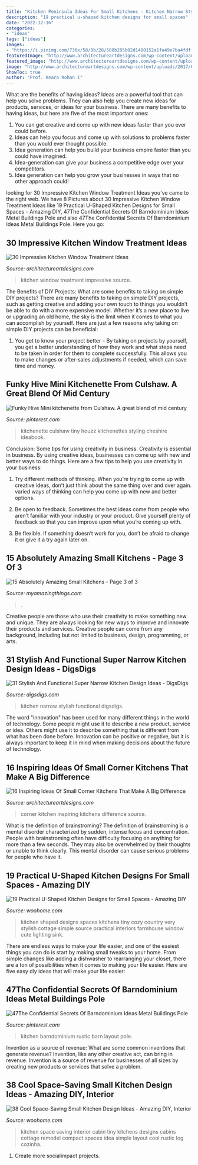 ```yaml
---
title: "Kitchen Peninsula Ideas For Small Kitchens - Kitchen Narrow Stylish Functional Digsdigs"
description: "19 practical u-shaped kitchen designs for small spaces"
date: "2022-12-16"
categories:
- "ideas"
tags: ["ideas"]
images:
- "https://i.pinimg.com/736x/58/0b/28/580b285b02d1400152a1fa49e7ba4fdf.jpg"
featuredImage: "http://www.architectureartdesigns.com/wp-content/uploads/2017/02/15-8.jpg"
featured_image: "http://www.architectureartdesigns.com/wp-content/uploads/2017/02/15-8.jpg"
image: "http://www.architectureartdesigns.com/wp-content/uploads/2017/02/15-8.jpg"
ShowToc: true
author: "Prof. Keara Rohan I"
---
```



What are the benefits of having ideas?
Ideas are a powerful tool that can help you solve problems. They can also help you create new ideas for products, services, or ideas for your business. There are many benefits to having ideas, but here are five of the most important ones: 
1. You can get creative and come up with new ideas faster than you ever could before. 
2. Ideas can help you focus and come up with solutions to problems faster than you would ever thought possible. 
3. Idea generation can help you build your business empire faster than you could have imagined. 
4. Idea-generation can give your business a competitive edge over your competitors.
5. Idea generation can help you grow your businesses in ways that no other approach could!

	

		
looking for 30 Impressive Kitchen Window Treatment Ideas you've came to the right web. We have 8 Pictures about 30 Impressive Kitchen Window Treatment Ideas like 19 Practical U-Shaped Kitchen Designs for Small Spaces - Amazing DIY, 47The Confidential Secrets Of Barndominium Ideas Metal Buildings Pole and also 47The Confidential Secrets Of Barndominium Ideas Metal Buildings Pole. Here you go:
		
    
## 30 Impressive Kitchen Window Treatment Ideas

<img loading=lazy src="https://www.architectureartdesigns.com/wp-content/uploads/2013/10/1520.jpg" onerror="this.onerror=null;this.src='https://tse4.mm.bing.net/th?id=OIP.rDPZ-fKBOSO1Iby-DlsFlgAAAA&amp;pid=15.1';" alt="30 Impressive Kitchen Window Treatment Ideas">

_Source: architectureartdesigns.com_

>kitchen window treatment impressive source. 

	

The Benefits of DIY Projects: What are some benefits to taking on simple DIY projects?
There are many benefits to taking on simple DIY projects, such as getting creative and adding your own touch to things you wouldn’t be able to do with a more expensive model. Whether it’s a new place to live or upgrading an old home, the sky is the limit when it comes to what you can accomplish by yourself. Here are just a few reasons why taking on simple DIY projects can be beneficial: 
1. You get to know your project better – By taking on projects by yourself, you get a better understanding of how they work and what steps need to be taken in order for them to complete successfully. This allows you to make changes or after-sales adjustments if needed, which can save time and money. 


    
## Funky Hive Mini Kitchenette From Culshaw. A Great Blend Of Mid Century

<img loading=lazy src="https://i.pinimg.com/736x/58/0b/28/580b285b02d1400152a1fa49e7ba4fdf.jpg" onerror="this.onerror=null;this.src='https://tse4.mm.bing.net/th?id=OIP.QOKt47KH5FxQYoEE94k1xAHaJ3&amp;pid=15.1';" alt="Funky Hive Mini kitchenette from Culshaw. A great blend of mid century">

_Source: pinterest.com_

>kitchenette culshaw tiny houzz kitchenettes styling cheshire ideabook. 

	

Conclusion: Some tips for using creativity in business.
Creativity is essential in business. By using creative ideas, businesses can come up with new and better ways to do things. Here are a few tips to help you use creativity in your business:
1. Try different methods of thinking. When you’re trying to come up with creative ideas, don’t just think about the same thing over and over again. varied ways of thinking can help you come up with new and better options.

2. Be open to feedback. Sometimes the best ideas come from people who aren’t familiar with your industry or your product. Give yourself plenty of feedback so that you can improve upon what you’re coming up with.

3. Be flexible. If something doesn’t work for you, don’t be afraid to change it or give it a try again later on.

    
## 15 Absolutely Amazing Small Kitchens - Page 3 Of 3

<img loading=lazy src="http://myamazingthings.com/wp-content/uploads/2016/11/idea13-2.jpg" onerror="this.onerror=null;this.src='https://tse1.mm.bing.net/th?id=OIP.JJEQhsUw3KVbkmLDI6RNbQHaLD&amp;pid=15.1';" alt="15 Absolutely Amazing Small Kitchens - Page 3 of 3">

_Source: myamazingthings.com_

>. 

	

Creative people are those who use their creativity to make something new and unique. They are always looking for new ways to improve and innovate their products and services. Creative people can come from any background, including but not limited to business, design, programming, or arts.

    
## 31 Stylish And Functional Super Narrow Kitchen Design Ideas - DigsDigs

<img loading=lazy src="https://www.digsdigs.com/photos/stylish-and-functional-narrow-kitchen-design-ideas-13-554x739.jpg" onerror="this.onerror=null;this.src='https://tse4.mm.bing.net/th?id=OIP.9JG__Da9odZR8WePSGb_AgHaJ4&amp;pid=15.1';" alt="31 Stylish And Functional Super Narrow Kitchen Design Ideas - DigsDigs">

_Source: digsdigs.com_

>kitchen narrow stylish functional digsdigs. 

	

The word "innovation" has been used for many different things in the world of technology. Some people might use it to describe a new product, service or idea. Others might use it to describe something that is different from what has been done before. Innovation can be positive or negative, but it is always important to keep it in mind when making decisions about the future of technology.

    
## 16 Inspiring Ideas Of Small Corner Kitchens That Make A Big Difference

<img loading=lazy src="http://www.architectureartdesigns.com/wp-content/uploads/2017/02/15-8.jpg" onerror="this.onerror=null;this.src='https://tse2.mm.bing.net/th?id=OIP.ilBoGP6cHjXcq6XOqVCB1wAAAA&amp;pid=15.1';" alt="16 Inspiring Ideas Of Small Corner Kitchens That Make A Big Difference">

_Source: architectureartdesigns.com_

>corner kitchen inspiring kitchens difference source. 

	

What is the definition of brainstroming?
The definition of brainstroming is a mental disorder characterized by sudden, intense focus and concentration. People with brainstroming often have difficulty focusing on anything for more than a few seconds. They may also be overwhelmed by their thoughts or unable to think clearly. This mental disorder can cause serious problems for people who have it.

    
## 19 Practical U-Shaped Kitchen Designs For Small Spaces - Amazing DIY

<img loading=lazy src="http://www.woohome.com/wp-content/uploads/2016/01/u-shaped-kitchen-9.jpg" onerror="this.onerror=null;this.src='https://tse2.mm.bing.net/th?id=OIP.LmpDcjVSnnl6fksFDphWXAHaLT&amp;pid=15.1';" alt="19 Practical U-Shaped Kitchen Designs for Small Spaces - Amazing DIY">

_Source: woohome.com_

>kitchen shaped designs spaces kitchens tiny cozy country very stylish cottage simple source practical interiors farmhouse window cute lighting sink. 

	

There are endless ways to make your life easier, and one of the easiest things you can do is start by making small tweaks to your home. From simple changes like adding a dishwasher to rearranging your closet, there are a ton of possibilities when it comes to making your life easier. Here are five easy diy ideas that will make your life easier: 

    
## 47The Confidential Secrets Of Barndominium Ideas Metal Buildings Pole

<img loading=lazy src="https://i.pinimg.com/736x/ee/a1/0a/eea10a2e3945600c6bc2cf9d8aa0f1c8.jpg" onerror="this.onerror=null;this.src='https://tse3.mm.bing.net/th?id=OIP.bQAIKpjj5I4JHPY3B79a0QHaKX&amp;pid=15.1';" alt="47The Confidential Secrets Of Barndominium Ideas Metal Buildings Pole">

_Source: pinterest.com_

>kitchen barndominium rustic barn layout pole. 

	

Invention as a source of revenue: What are some common inventions that generate revenue?
Invention, like any other creative act, can bring in revenue. Invention is a source of revenue for businesses of all sizes by creating new products or services that solve a problem.

    
## 38 Cool Space-Saving Small Kitchen Design Ideas - Amazing DIY, Interior

<img loading=lazy src="http://www.woohome.com/wp-content/uploads/2014/11/small-kitchen-design-10.jpg" onerror="this.onerror=null;this.src='https://tse2.mm.bing.net/th?id=OIP.sYzvUvaIxbUYGEXPxbkgRgHaJ4&amp;pid=15.1';" alt="38 Cool Space-Saving Small Kitchen Design Ideas - Amazing DIY, Interior">

_Source: woohome.com_

>kitchen space saving interior cabin tiny kitchens designs cabins cottage remodel compact spaces idea simple layout cool rustic log cozinha. 

	

1. Create more socialimpact projects.

